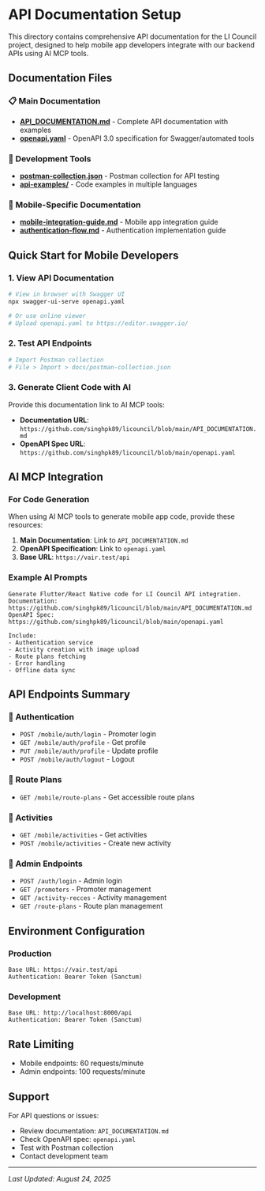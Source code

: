 # API Documentation Setup

This directory contains comprehensive API documentation for the LI Council project, designed to help mobile app developers integrate with our backend APIs using AI MCP tools.

## Documentation Files

### 📋 Main Documentation
- **[API_DOCUMENTATION.md](./API_DOCUMENTATION.md)** - Complete API documentation with examples
- **[openapi.yaml](./openapi.yaml)** - OpenAPI 3.0 specification for Swagger/automated tools

### 🔧 Development Tools
- **[postman-collection.json](./docs/postman-collection.json)** - Postman collection for API testing
- **[api-examples/](./docs/api-examples/)** - Code examples in multiple languages

### 📱 Mobile-Specific Documentation
- **[mobile-integration-guide.md](./docs/mobile-integration-guide.md)** - Mobile app integration guide
- **[authentication-flow.md](./docs/authentication-flow.md)** - Authentication implementation guide

## Quick Start for Mobile Developers

### 1. **View API Documentation**
```bash
# View in browser with Swagger UI
npx swagger-ui-serve openapi.yaml

# Or use online viewer
# Upload openapi.yaml to https://editor.swagger.io/
```

### 2. **Test API Endpoints**
```bash
# Import Postman collection
# File > Import > docs/postman-collection.json
```

### 3. **Generate Client Code with AI**
Provide this documentation link to AI MCP tools:
- **Documentation URL**: `https://github.com/singhpk89/licouncil/blob/main/API_DOCUMENTATION.md`
- **OpenAPI Spec URL**: `https://github.com/singhpk89/licouncil/blob/main/openapi.yaml`

## AI MCP Integration

### For Code Generation
When using AI MCP tools to generate mobile app code, provide these resources:

1. **Main Documentation**: Link to `API_DOCUMENTATION.md`
2. **OpenAPI Specification**: Link to `openapi.yaml`
3. **Base URL**: `https://vair.test/api`

### Example AI Prompts
```
Generate Flutter/React Native code for LI Council API integration.
Documentation: https://github.com/singhpk89/licouncil/blob/main/API_DOCUMENTATION.md
OpenAPI Spec: https://github.com/singhpk89/licouncil/blob/main/openapi.yaml

Include:
- Authentication service
- Activity creation with image upload
- Route plans fetching
- Error handling
- Offline data sync
```

## API Endpoints Summary

### 🔐 Authentication
- `POST /mobile/auth/login` - Promoter login
- `GET /mobile/auth/profile` - Get profile
- `PUT /mobile/auth/profile` - Update profile
- `POST /mobile/auth/logout` - Logout

### 📍 Route Plans
- `GET /mobile/route-plans` - Get accessible route plans

### 🎯 Activities
- `GET /mobile/activities` - Get activities
- `POST /mobile/activities` - Create new activity

### 👑 Admin Endpoints
- `POST /auth/login` - Admin login
- `GET /promoters` - Promoter management
- `GET /activity-recces` - Activity management
- `GET /route-plans` - Route plan management

## Environment Configuration

### Production
```
Base URL: https://vair.test/api
Authentication: Bearer Token (Sanctum)
```

### Development
```
Base URL: http://localhost:8000/api
Authentication: Bearer Token (Sanctum)
```

## Rate Limiting
- Mobile endpoints: 60 requests/minute
- Admin endpoints: 100 requests/minute

## Support
For API questions or issues:
- Review documentation: `API_DOCUMENTATION.md`
- Check OpenAPI spec: `openapi.yaml`
- Test with Postman collection
- Contact development team

---

*Last Updated: August 24, 2025*
